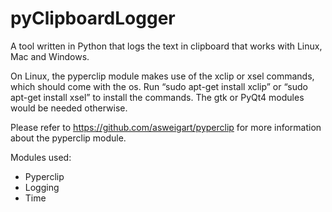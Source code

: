 # pyClipboardLogger
A tool written in Python that logs the text in clipboard that works with Linux, Mac and Windows.

On Linux, the pyperclip module makes use of the xclip or xsel commands, which should come with the os. Run “sudo apt-get install xclip” or “sudo apt-get install xsel” to install the commands. The gtk or PyQt4 modules would be needed otherwise.

Please refer to https://github.com/asweigart/pyperclip for more information about the pyperclip module.

Modules used: 
 -  Pyperclip
 -  Logging
 -  Time
